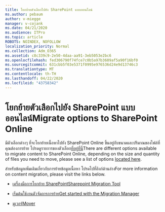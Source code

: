 ```yaml
---
title: โยกย้ายตัวเลือกไปยัง SharePoint แบบออนไลน์
ms.author: pebaum
author: v-miegge
manager: v-cojank
ms.date: 04/21/2020
ms.audience: ITPro
ms.topic: article
ROBOTS: NOINDEX, NOFOLLOW
localization_priority: Normal
ms.collection: Adm_O365
ms.assetid: c8c339c9-2e50-4daa-aa91-3eb5053e2bc6
ms.openlocfilehash: fed306790f74fce7c0b5a97b3609af5a90f16bf0
ms.sourcegitcommit: 631cbb5f03e5371f0995e976536d24e9d13746c3
ms.translationtype: MT
ms.contentlocale: th-TH
ms.lasthandoff: 04/22/2020
ms.locfileid: "43758342"
---
```

# <a name="migrate-options-to-sharepoint-online"></a><span data-ttu-id="9e176-102">โยกย้ายตัวเลือกไปยัง SharePoint แบบออนไลน์</span><span class="sxs-lookup"><span data-stu-id="9e176-102">Migrate options to SharePoint Online</span></span>

<span data-ttu-id="9e176-103">มีตัวเลือกต่างๆ ที่จะโยกย้ายเนื้อหาไปยัง SharePoint Online ขึ้นอยู่กับขนาดและปริมาณของไฟล์ที่คุณต้องการย้าย โปรดดูรายการของตัวเลือก[ที่อยู่ที่นี่](https://docs.microsoft.com/sharepointmigration/migrate-to-sharepoint-online)</span><span class="sxs-lookup"><span data-stu-id="9e176-103">There are different options available to migrate content to SharePoint Online, depending on the size and quantity of files you need to move, please see a list of options [located here](https://docs.microsoft.com/sharepointmigration/migrate-to-sharepoint-online).</span></span>

<span data-ttu-id="9e176-104">สําหรับข้อมูลเพิ่มเติมเกี่ยวกับการย้ายข้อมูลเนื้อหา โปรดไปที่ลิงก์ด้านล่าง</span><span class="sxs-lookup"><span data-stu-id="9e176-104">For more information on content migration, please visit the links below.</span></span>

- [<span data-ttu-id="9e176-105">เครื่องมือการโยกย้าย SharePoint</span><span class="sxs-lookup"><span data-stu-id="9e176-105">Sharepoint Migration Tool</span></span>](https://docs.microsoft.com/sharepointmigration/introducing-the-sharepoint-migration-tool)

- [<span data-ttu-id="9e176-106">เริ่มต้นใช้งานตัวจัดการการย้าย</span><span class="sxs-lookup"><span data-stu-id="9e176-106">Get started with the Migration Manager</span></span>](https://docs.microsoft.com/sharepointmigration/mm-get-started)

- [<span data-ttu-id="9e176-107">มูเวอร์</span><span class="sxs-lookup"><span data-stu-id="9e176-107">Mover</span></span>](https://mover.io/)

